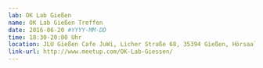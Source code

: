 ```yaml
---
lab: OK Lab Gießen
name: OK Lab Gießen Treffen
date: 2016-06-20 #YYYY-MM-DD
time: 18:30-20:00 Uhr
location: JLU Gießen Cafe JuWi, Licher Straße 68, 35394 Gießen, Hörsaalgebäude
link-url: http://www.meetup.com/OK-Lab-Giessen/
---
```


